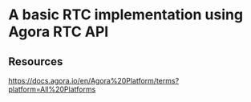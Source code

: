 # A basic RTC implementation using Agora RTC API

## Resources
<a>https://docs.agora.io/en/Agora%20Platform/terms?platform=All%20Platforms</a>
